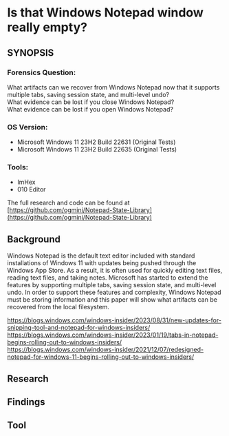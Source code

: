 # Is that Windows Notepad window really empty?

## SYNOPSIS

### Forensics Question:  
What artifacts can we recover from Windows Notepad now that it supports multiple tabs, saving session state, and multi-level undo?   
What evidence can be lost if you close Windows Notepad?   
What evidence can be lost if you open Windows Notepad?

### OS Version:  
- Microsoft Windows 11 23H2 Build 22631 (Original Tests)
- Microsoft Windows 11 23H2 Build 22635 (Original Tests)
### Tools:
- ImHex
- 010 Editor

The full research and code can be found at [https://github.com/ogmini/Notepad-State-Library](https://github.com/ogmini/Notepad-State-Library)

## Background
Windows Notepad is the default text editor included with standard installations of Windows 11 with updates being pushed through the Windows App Store. As a result, it is often used for quickly editing text files, reading text files, and taking notes. Microsoft has started to extend the features by supporting multiple tabs, saving session state, and multi-level undo. In order to support these features and complexity, Windows Notepad must be storing information and this paper will show what artifacts can be recovered from the local filesystem.

https://blogs.windows.com/windows-insider/2023/08/31/new-updates-for-snipping-tool-and-notepad-for-windows-insiders/
https://blogs.windows.com/windows-insider/2023/01/19/tabs-in-notepad-begins-rolling-out-to-windows-insiders/
https://blogs.windows.com/windows-insider/2021/12/07/redesigned-notepad-for-windows-11-begins-rolling-out-to-windows-insiders/

## Research

## Findings

## Tool
